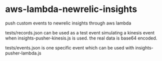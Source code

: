 # aws-lambda-newrelic-insights
push custom events to newrelic insights through aws lambda

tests/records.json can be used as a test event simulating a kinesis event when insights-pusher-kinesis.js is used. the real data is base64 encoded.

tests/events.json is one specific event which can be used with insights-pusher-lambda.js
